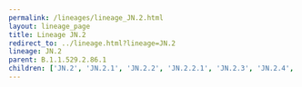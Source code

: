 ```yaml
---
permalink: /lineages/lineage_JN.2.html
layout: lineage_page
title: Lineage JN.2
redirect_to: ../lineage.html?lineage=JN.2
lineage: JN.2
parent: B.1.1.529.2.86.1
children: ['JN.2', 'JN.2.1', 'JN.2.2', 'JN.2.2.1', 'JN.2.3', 'JN.2.4', 'JN.2.5']
---
```

